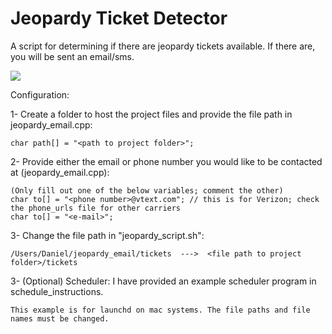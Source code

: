 # Jeopardy Ticket Detector

A script for determining if there are jeopardy tickets available. If there are, you will be sent an email/sms.

![](https://i.imgur.com/mnxAkwq.jpg)

Configuration:

1- Create a folder to host the project files and provide the file path in jeopardy_email.cpp:
      
    char path[] = "<path to project folder>";

2- Provide either the email or phone number you would like to be contacted at (jeopardy_email.cpp): 
  
    (Only fill out one of the below variables; comment the other) 
    char to[] = "<phone number>@vtext.com"; // this is for Verizon; check the phone_urls file for other carriers
    char to[] = "<e-mail>";

3- Change the file path in "jeopardy_script.sh": 
            
    /Users/Daniel/jeopardy_email/tickets  --->  <file path to project folder>/tickets

3- (Optional) Scheduler: I have provided an example scheduler program in schedule_instructions.
      
    This example is for launchd on mac systems. The file paths and file names must be changed. 
